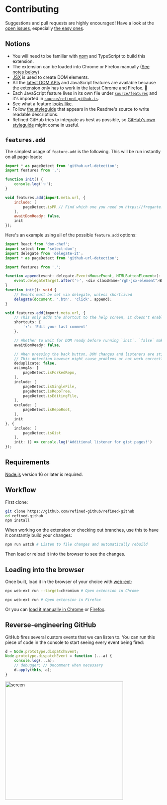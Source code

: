 # Contributing

Suggestions and pull requests are highly encouraged! Have a look at the [open issues](https://github.com/refined-github/refined-github/issues?q=is%3Aissue+is%3Aopen+label%3A%22help+wanted%22+sort%3Areactions-%2B1-desc), especially [the easy ones](https://github.com/refined-github/refined-github/issues?q=is%3Aissue+is%3Aopen+label%3A%22good+first+issue%22+sort%3Areactions-%2B1-desc).

## Notions

- You will need to be familiar with [npm](https://docs.npmjs.com/getting-started/) and TypeScript to build this extension.
- The extension can be loaded into Chrome or Firefox manually ([See notes below](#loading-into-the-browser))
- [JSX](https://reactjs.org/docs/introducing-jsx.html) is used to create DOM elements.
- All the [latest DOM APIs](https://github.com/WebReflection/dom4#features) and JavaScript features are available because the extension only has to work in the latest Chrome and Firefox. 🎉
- Each JavaScript feature lives in its own file under [`source/features`](https://github.com/refined-github/refined-github/tree/main/source/features) and it's imported in [`source/refined-github.ts`](https://github.com/refined-github/refined-github/blob/main/source/refined-github.ts).
- See what a feature [looks like](https://github.com/refined-github/refined-github/blob/main/source/features/user-profile-follower-badge.tsx).
- Follow [the styleguide](https://github.com/refined-github/refined-github/blob/main/readme.md#L80) that appears in the Readme's source to write readable descriptions.
- Refined GitHub tries to integrate as best as possible, so [GitHub's own styleguide](https://primer.style/css) might come in useful.

## `features.add`

The simplest usage of `feature.add` is the following. This will be run instantly on all page-loads:

```js
import * as pageDetect from 'github-url-detection';
import features from '.';

function init() {
	console.log('✨');
}

void features.add(import.meta.url, {
	include: [
		pageDetect.isPR // Find which one you need on https://fregante.github.io/github-url-detection/
	],
	awaitDomReady: false,
	init
});
```

Here's an example using all of the possible `feature.add` options:

```ts
import React from 'dom-chef';
import select from 'select-dom';
import delegate from 'delegate-it';
import * as pageDetect from 'github-url-detection';

import features from '.';

function append(event: delegate.Event<MouseEvent, HTMLButtonElement>): void {
	event.delegateTarget.after('✨', <div className="rgh-jsx-element">Button clicked!</div>);
}
function init(): void {
	// Events must be set via delegate, unless shortlived
	delegate(document, '.btn', 'click', append);
}

void features.add(import.meta.url, {
	// This only adds the shortcut to the help screen, it doesn't enable it.
	shortcuts: {
		'↑': 'Edit your last comment'
	},

	// Whether to wait for DOM ready before running `init`. `false` makes `init` run right as soon as `body` is found. @default true
	awaitDomReady: false,

	// When pressing the back button, DOM changes and listeners are still there, so normally `init` isn’t called again thanks to an automatic duplicate detection.
	// This detection however might cause problems or not work correctly in some cases #3945, so it can be disabled with `false`
	deduplicate: false,
	asLongAs: [
		pageDetect.isForkedRepo,
	],
	include: [
		pageDetect.isSingleFile,
		pageDetect.isRepoTree,
		pageDetect.isEditingFile,
	],
	exclude: [
		pageDetect.isRepoRoot,
	],
	init
}, {
	include: [
		pageDetect.isGist
	],
	init: () => console.log('Additional listener for gist pages!')
});
```

## Requirements

[Node.js](https://nodejs.org/en/download/) version 16 or later is required.

## Workflow

First clone:

```sh
git clone https://github.com/refined-github/refined-github
cd refined-github
npm install
```

When working on the extension or checking out branches, use this to have it constantly build your changes:

```sh
npm run watch # Listen to file changes and automatically rebuild
```

Then load or reload it into the browser to see the changes.

## Loading into the browser

Once built, load it in the browser of your choice with [web-ext](https://github.com/mozilla/web-ext):

```sh
npx web-ext run --target=chromium # Open extension in Chrome
```

```sh
npx web-ext run # Open extension in Firefox
```

Or you can [load it manually in Chrome](https://www.smashingmagazine.com/2017/04/browser-extension-edge-chrome-firefox-opera-brave-vivaldi/#google-chrome-opera-vivaldi) or [Firefox](https://www.smashingmagazine.com/2017/04/browser-extension-edge-chrome-firefox-opera-brave-vivaldi/#mozilla-firefox).

## Reverse-engineering GitHub

GitHub fires several custom events that we can listen to. You can run this piece of code in the console to start seeing every event being fired:

```js
d = Node.prototype.dispatchEvent;
Node.prototype.dispatchEvent = function (...a) {
	console.log(...a);
	// debugger; // Uncomment when necessary
	d.apply(this, a);
}
```

<img width="379" alt="screen" src="https://user-images.githubusercontent.com/1402241/79168882-406ea100-7deb-11ea-9e9c-ad657202422f.png">
